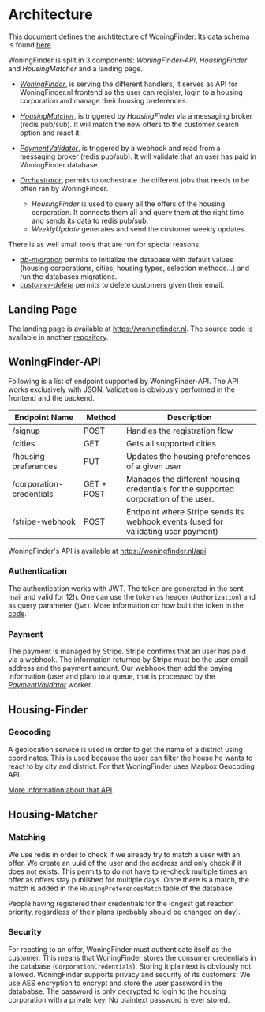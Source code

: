 # Architecture

This document defines the archtitecture of WoningFinder. Its data schema is found [here](db_schema.png).

WoningFinder is split in 3 components: _WoningFinder-API_, _HousingFinder_ and _HousingMatcher_ and a landing page.

- _[WoningFinder](../cmd/woningfinder-api)_, is serving the different handlers, it serves as API for WoningFinder.nl frontend so the user can register, login to a housing corporation and manage their housing preferences.
- _[HousingMatcher](../cmd/housing-matcher)_, is triggered by _HousingFinder_ via a messaging broker (redis pub/sub). It will match the new offers to the customer search option and react it.
- _[PaymentValidator](../cmd/payment-validator)_, is triggered by a webhook and read from a messaging broker (redis pub/sub). It will validate that an user has paid in WoningFinder database.

- _[Orchestrator](../cmd/orchestrator)_, permits to orchestrate the different jobs that needs to be often ran by WoningFinder.
  - _HousingFinder_ is used to query all the offers of the housing corporation. It connects them all and query them at the right time and sends its data to redis pub/sub.
  - _WeeklyUpdate_ generates and send the customer weekly updates.

There is as well small tools that are run for special reasons:

- _[db-migration](../cmd/tools/db-initiator)_ permits to initialize the database with default values (housing corporations, cities, housing types, selection methods...) and run the databases migrations.
- _[customer-delete](../cmd/tools/customer-delete)_ permits to delete customers given their email.

## Landing Page

The landing page is available at https://woningfinder.nl.
The source code is available in another [repository](https://github.com/woningfinder/woningfinder.nl).

## WoningFinder-API

Following is a list of endpoint supported by WoningFinder-API. The API works exclusively with JSON. Validation is obviously performed in the frontend and the backend.

| Endpoint Name            | Method     | Description                                                                          |
| ------------------------ | ---------- | ------------------------------------------------------------------------------------ |
| /signup                  | POST       | Handles the registration flow                                                        |
| /cities                  | GET        | Gets all supported cities                                                            |
| /housing-preferences     | PUT        | Updates the housing preferences of a given user                                      |
| /corporation-credentials | GET + POST | Manages the different housing credentials for the supported corporation of the user. |
| /stripe-webhook          | POST       | Endpoint where Stripe sends its webhook events (used for validating user payment)    |

WoningFinder's API is available at https://woningfinder.nl/api.

### Authentication

The authentication works with JWT. The token are generated in the sent mail and valid for 12h.
One can use the token as header (`Authorization`) and as query parameter (`jwt`).
More information on how built the token in the [code](../internal/auth/jwt.go).

### Payment

The payment is managed by Stripe. Stripe confirms that an user has paid via a webhook.
The information returned by Stripe must be the user email address and the payment amount.
Our webhook then add the paying information (user and plan) to a queue, that is processed by the _[PaymentValidator](../cmd/payment-validator)_ worker.

## Housing-Finder

### Geocoding

A geolocation service is used in order to get the name of a district using coordinates.
This is used because the user can filter the house he wants to react to by city and district.
For that WoningFinder uses Mapbox Geocoding API.

[More information about that API](https://docs.mapbox.com/api/search/geocoding/).

## Housing-Matcher

### Matching

We use redis in order to check if we already try to match a user with an offer. We create an uuid of the user and the address and only check if it does not exists.
This permits to do not have to re-check multiple times an offer as offers stay published for multiple days. Once there is a match, the match is added in the `HousingPreferencesMatch` table of the database.

People having registered their credentials for the longest get reaction priority, regardless of their plans (probably should be changed on day).

### Security

For reacting to an offer, WoningFinder must authenticate itself as the customer. This means that WoningFinder stores the consumer credentials in the database (`CorporationCredentials`).
Storing it plaintext is obviously not allowed. WoningFinder supports privacy and security of its customers. We use AES encryption to encrypt and store the user password in the datababse. The password is only decrypted to login to the housing corporation with a private key. No plaintext password is ever stored.
